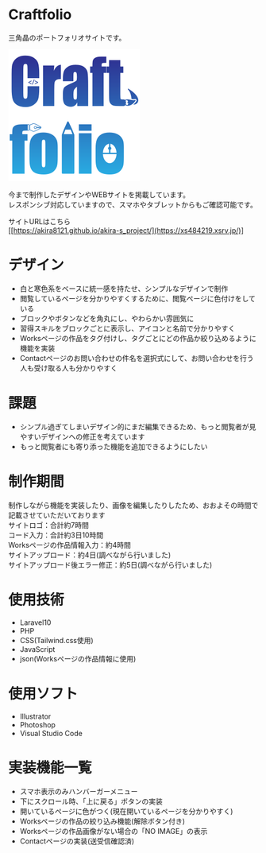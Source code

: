 # Craftfolio

三角晶のポートフォリオサイトです。  
  
![logo](https://github.com/Akira8121/akira-s_portfolio/blob/main/public/images/logo.svg)  
  
今まで制作したデザインやWEBサイトを掲載しています。  
レスポンシブ対応していますので、スマホやタブレットからもご確認可能です。  
  
サイトURLはこちら  
[[https://akira8121.github.io/akira-s_project/](https://xs484219.xsrv.jp/)] 


# デザイン
* 白と寒色系をベースに統一感を持たせ、シンプルなデザインで制作
* 閲覧しているページを分かりやすくするために、閲覧ページに色付けをしている
* ブロックやボタンなどを角丸にし、やわらかい雰囲気に
* 習得スキルをブロックごとに表示し、アイコンと名前で分かりやすく
* Worksページの作品をタグ付けし、タグごとにどの作品か絞り込めるように機能を実装
* Contactページのお問い合わせの件名を選択式にして、お問い合わせを行う人も受け取る人も分かりやすく
  
  
# 課題
* シンプル過ぎてしまいデザイン的にまだ編集できるため、もっと閲覧者が見やすいデザインへの修正を考えています
* もっと閲覧者にも寄り添った機能を追加できるようにしたい  
  
  
# 制作期間
制作しながら機能を実装したり、画像を編集したりしたため、おおよその時間で記載させていただいております  
サイトロゴ：合計約7時間  
コード入力：合計約3日10時間  
Worksページの作品情報入力：約4時間  
サイトアップロード：約4日(調べながら行いました)  
サイトアップロード後エラー修正：約5日(調べながら行いました)  
  

# 使用技術
* Laravel10
* PHP
* CSS(Tailwind.css使用)
* JavaScript
* json(Worksページの作品情報に使用)
  
  
# 使用ソフト
* Illustrator
* Photoshop
* Visual Studio Code
  
  
# 実装機能一覧
* スマホ表示のみハンバーガーメニュー
* 下にスクロール時、「上に戻る」ボタンの実装
* 開いているページに色がつく(現在開いているページを分かりやすく)
* Worksページの作品の絞り込み機能(解除ボタン付き)
* Worksページの作品画像がない場合の「NO IMAGE」の表示
* Contactページの実装(送受信確認済)
